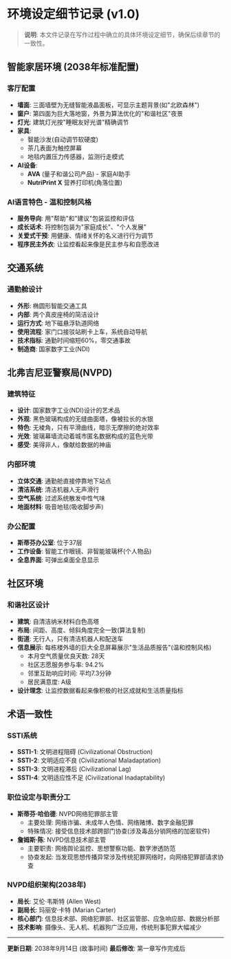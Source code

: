 # 环境设定细节记录 (v1.0)

> **说明**: 本文件记录在写作过程中确立的具体环境设定细节，确保后续章节的一致性。

## 智能家居环境 (2038年标准配置)

### 客厅配置
- **墙面**: 三面墙壁为无缝智能液晶面板，可显示主题背景(如"北欧森林")
- **窗户**: 第四面为巨大落地窗，外景为算法优化的"和谐社区"夜景
- **灯光**: 建筑灯光按"睡眠友好光谱"精确调节
- **家具**: 
  - 智能沙发(自动调节软硬度)
  - 茶几表面为触控屏幕
  - 地毯内置压力传感器，监测行走模式
- **AI设备**: 
  - **AVA** (量子和谐公司产品) - 家庭AI助手
  - **NutriPrint X** 营养打印机(角落位置)

### AI语言特色 - 温和控制风格
- **服务导向**: 用"帮助"和"建议"包装监控和评估
- **成长话术**: 将控制包装为"家庭成长"、"个人发展"
- **关爱式干预**: 用健康、情绪关怀的名义进行行为调节
- **程序民主外衣**: 让监控看起来像是民主参与和自愿改进

## 交通系统

### 通勤舱设计
- **外形**: 椭圆形智能交通工具
- **内部**: 两个真皮座椅的简洁设计
- **运行方式**: 地下磁悬浮轨道网络
- **使用流程**: 家门口接驳站刷卡上车，系统自动导航
- **技术指标**: 通勤时间缩短60%，零交通事故
- **制造商**: 国家数字工业(NDI)

## 北弗吉尼亚警察局(NVPD)

### 建筑特征
- **设计**: 国家数字工业(NDI)设计的艺术品
- **外观**: 黑色玻璃构成的无缝曲面塔，像被拉长的水银
- **特色**: 无棱角，只有平滑曲线，暗示无摩擦的绝对效率
- **光效**: 玻璃幕墙流动着城市匿名数据构成的蓝色光带
- **感受**: 美得非人，像献给数据的神庙

### 内部环境
- **立体交通**: 通勤舱直接停靠地下站点
- **清洁系统**: 清洁机器人无声滑行
- **空气系统**: 过滤系统散发中性气味
- **地面材料**: 吸音地毯(吸收脚步声)

### 办公配置
- **斯蒂芬办公室**: 位于37层
- **工作设备**: 智能工作眼镜、非智能玻璃杯(个人物品)
- **全息界面**: 可弹出桌面全息显示

## 社区环境

### 和谐社区设计
- **建筑**: 自清洁纳米材料白色高塔
- **布局**: 间距、高度、倾斜角度完全一致(算法复制)
- **街道**: 无行人，只有清洁机器人和配送车
- **信息展示**: 每栋楼外墙的巨大全息屏幕展示"生活品质报告"(温和控制风格)
  - 本月空气质量优良天数: 28天
  - 社区志愿服务参与率: 94.2%
  - 邻里互助响应时间: 平均7.3分钟
  - 居民满意度: A级
- **设计理念**: 让监控数据看起来像积极的社区成就和生活质量指标

## 术语一致性

### SSTI系统
- **SSTI-1**: 文明进程阻碍 (Civilizational Obstruction)
- **SSTI-2**: 文明适应不良 (Civilizational Maladaptation) 
- **SSTI-3**: 文明进程滞后 (Civilizational Lag)
- **SSTI-4**: 文明适应性不足 (Civilizational Inadaptability)

### 职位设定与职责分工
- **斯蒂芬·哈伯德**: NVPD网络犯罪部主管
  - 主要处理: 网络诈骗、未成年人色情、网络赌博、数字金融犯罪
  - 特殊情况: 接受信息技术部跨部门协查(涉及毒品分销网络的加密软件)
- **詹姆斯·陈**: NVPD信息技术部主管  
  - 主要职责: 网络舆论监控、思想警察功能、数字渗透防范
  - 协查发起: 当发现思想传播异常涉及传统犯罪网络时，向网络犯罪部请求协查

### NVPD组织架构(2038年)
- **局长**: 艾伦·韦斯特 (Allen West)
- **副局长**: 玛丽安·卡特 (Marian Carter)
- **核心部门**: 信息技术部、网络犯罪部、社区监管部、应急响应部、数据分析部
- **技术影响**: 摄像头、无人机、机器狗广泛应用，传统刑事犯罪大幅减少

---

**更新日期**: 2038年9月14日 (故事时间)
**最后修改**: 第一章写作完成后
